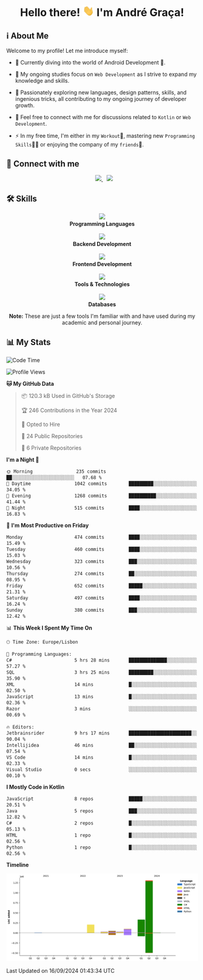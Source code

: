 <h1 align="center">Hello there! <img src="https://raw.githubusercontent.com/ABSphreak/ABSphreak/master/gifs/Hi.gif" width="30"> I'm André Graça!</h1>

## ℹ️ About Me

Welcome to my profile! Let me introduce myself:

- 🔭 Currently diving into the world of Android Development 📱.

- 🌱 My ongoing studies focus on `Web Development` as I strive to expand my knowledge and skills.
 
- 🚀 Passionately exploring new languages, design patterns, skills, and ingenious tricks, all contributing to my ongoing journey of developer growth.

- 💬 Feel free to connect with me for discussions related to `Kotlin` or `Web Development`.

- ⚡ In my free time, I'm either in my `Workout`💪, mastering new `Programming Skills`👨‍💻 or enjoying the company of my `friends`👥.

## 🤝 Connect with me

<p align="center">
  <a style="margin-left: 10px;" target="_blank" href="mailto:sindrome.gracinha@gmail.com">
    <img width="50px" src="https://play-lh.googleusercontent.com/KSuaRLiI_FlDP8cM4MzJ23ml3og5Hxb9AapaGTMZ2GgR103mvJ3AAnoOFz1yheeQBBI">
  </a>
  <a style="margin-left: 10px;" target="_blank" href="https://twitter.com/Andre_Graca3">
    <img src="https://skillicons.dev/icons?i=twitter">
  </a>
</p>

## 🛠️ Skills

<div align="center">
  <p align="center">
    <img src="https://skillicons.dev/icons?i=kotlin,java,js,ts,python,c&perline=6" /><br/>
    <b>Programming Languages</b><br/><br/>
    <img src="https://skillicons.dev/icons?i=spring,nodejs,express&perline=5" /><br/>
    <b>Backend Development</b><br/><br/>
    <img src="https://skillicons.dev/icons?i=react,nextjs,html,css,bootstrap,tailwind&perline=6" /><br/>
    <b>Frontend Development</b><br/><br/>
    <img src="https://skillicons.dev/icons?i=docker,linux,bash,git,github,androidstudio,jenkins,postman&perline=9" /><br/>
    <b>Tools & Technologies</b><br/><br/>
    <img src="https://skillicons.dev/icons?i=postgres,mongodb&perline=2" /><br/>
    <b>Databases</b>
  </p> 
  <p align="center"><b>Note:</b> These are just a few tools I'm familiar with and have used during my academic and personal journey.</p>
</div>

## 📊 My Stats

<!--START_SECTION:waka-->
![Code Time](http://img.shields.io/badge/Code%20Time-1%2C287%20hrs%2015%20mins-blue)

![Profile Views](http://img.shields.io/badge/Profile%20Views-0-blue)

**🐱 My GitHub Data** 

> 📦 120.3 kB Used in GitHub's Storage 
 > 
> 🏆 246 Contributions in the Year 2024
 > 
> 💼 Opted to Hire
 > 
> 📜 24 Public Repositories 
 > 
> 🔑 6 Private Repositories 
 > 
**I'm a Night 🦉** 

```text
🌞 Morning                235 commits         ██░░░░░░░░░░░░░░░░░░░░░░░   07.68 % 
🌆 Daytime                1042 commits        █████████░░░░░░░░░░░░░░░░   34.05 % 
🌃 Evening                1268 commits        ██████████░░░░░░░░░░░░░░░   41.44 % 
🌙 Night                  515 commits         ████░░░░░░░░░░░░░░░░░░░░░   16.83 % 
```
📅 **I'm Most Productive on Friday** 

```text
Monday                   474 commits         ████░░░░░░░░░░░░░░░░░░░░░   15.49 % 
Tuesday                  460 commits         ████░░░░░░░░░░░░░░░░░░░░░   15.03 % 
Wednesday                323 commits         ███░░░░░░░░░░░░░░░░░░░░░░   10.56 % 
Thursday                 274 commits         ██░░░░░░░░░░░░░░░░░░░░░░░   08.95 % 
Friday                   652 commits         █████░░░░░░░░░░░░░░░░░░░░   21.31 % 
Saturday                 497 commits         ████░░░░░░░░░░░░░░░░░░░░░   16.24 % 
Sunday                   380 commits         ███░░░░░░░░░░░░░░░░░░░░░░   12.42 % 
```


📊 **This Week I Spent My Time On** 

```text
🕑︎ Time Zone: Europe/Lisbon

💬 Programming Languages: 
C#                       5 hrs 28 mins       ██████████████░░░░░░░░░░░   57.27 % 
SQL                      3 hrs 25 mins       █████████░░░░░░░░░░░░░░░░   35.90 % 
XML                      14 mins             █░░░░░░░░░░░░░░░░░░░░░░░░   02.50 % 
JavaScript               13 mins             █░░░░░░░░░░░░░░░░░░░░░░░░   02.36 % 
Razor                    3 mins              ░░░░░░░░░░░░░░░░░░░░░░░░░   00.69 % 

🔥 Editors: 
Jetbrainsrider           9 hrs 17 mins       ███████████████████████░░   90.04 % 
Intellijidea             46 mins             ██░░░░░░░░░░░░░░░░░░░░░░░   07.54 % 
VS Code                  14 mins             █░░░░░░░░░░░░░░░░░░░░░░░░   02.33 % 
Visual Studio            0 secs              ░░░░░░░░░░░░░░░░░░░░░░░░░   00.10 % 
```

**I Mostly Code in Kotlin** 

```text
JavaScript               8 repos             █████░░░░░░░░░░░░░░░░░░░░   20.51 % 
Java                     5 repos             ███░░░░░░░░░░░░░░░░░░░░░░   12.82 % 
C#                       2 repos             █░░░░░░░░░░░░░░░░░░░░░░░░   05.13 % 
HTML                     1 repo              █░░░░░░░░░░░░░░░░░░░░░░░░   02.56 % 
Python                   1 repo              █░░░░░░░░░░░░░░░░░░░░░░░░   02.56 % 
```



**Timeline**

![Lines of Code chart](https://raw.githubusercontent.com/AndreGraca3/AndreGraca3/main/assets/bar_graph.png)


 Last Updated on 16/09/2024 01:43:34 UTC
<!--END_SECTION:waka-->
